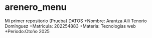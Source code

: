 # arenero_menu
Mi primer repositorio (Prueba)
DATOS
+Nombre: Arantza Aili Tenorio Domínguez
+Matricula: 202254883
+Materia: Tecnologías web
+Periodo:Otoño 2025
